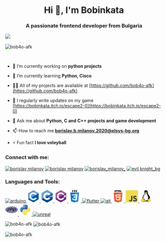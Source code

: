 <h1 align="center">Hi 👋, I'm Bobinkata</h1>
<h3 align="center">A passionate frontend developer from Bulgaria</h3>

<img src = "https://media0.giphy.com/headers/GitHub/w8ZJLtJbmuph.gif">

<p align="left"> <img src="https://komarev.com/ghpvc/?username=bob4o-afk&label=Profile%20views&color=0e75b6&style=flat" alt="bob4o-afk" /> </p>

<p align="left"> <a href="https://twitter.com/" target="blank"><img src="https://img.shields.io/twitter/follow/?logo=twitter&style=for-the-badge" alt="" /></a> </p>

- 🔭 I’m currently working on **python projects**

- 🌱 I’m currently learning **Python, Cisco**

- 👨‍💻 All of my projects are available at [https://github.com/bob4o-afk](https://github.com/bob4o-afk)

- 📝 I regularly write updates on my game [https://bobinkata.itch.io/escape2-0](https://bobinkata.itch.io/escape2-0)

- 💬 Ask me about **Python, C and C++ projects and game development**

- 📫 How to reach me **borislav.b.milanov.2020@elsys-bg.org**

- ⚡ Fun fact **I love voleyball**

<h3 align="left">Connect with me:</h3>
<p align="left">
<a href="https://linkedin.com/in/borislav milanov" target="blank"><img align="center" src="https://raw.githubusercontent.com/rahuldkjain/github-profile-readme-generator/master/src/images/icons/Social/linked-in-alt.svg" alt="borislav milanov" height="30" width="40" /></a>
<a href="https://fb.com/borislav milanov" target="blank"><img align="center" src="https://raw.githubusercontent.com/rahuldkjain/github-profile-readme-generator/master/src/images/icons/Social/facebook.svg" alt="borislav milanov" height="30" width="40" /></a>
<a href="https://instagram.com/borislav_milanov_" target="blank"><img align="center" src="https://raw.githubusercontent.com/rahuldkjain/github-profile-readme-generator/master/src/images/icons/Social/instagram.svg" alt="borislav_milanov_" height="30" width="40" /></a>
<a href="https://www.youtube.com/c/evil knight_bg" target="blank"><img align="center" src="https://raw.githubusercontent.com/rahuldkjain/github-profile-readme-generator/master/src/images/icons/Social/youtube.svg" alt="evil knight_bg" height="30" width="40" /></a>
</p>

<h3 align="left">Languages and Tools:</h3>
<p align="left"> <a href="https://www.arduino.cc/" target="_blank" rel="noreferrer"> <img src="https://cdn.worldvectorlogo.com/logos/arduino-1.svg" alt="arduino" width="40" height="40"/> </a> <a href="https://www.cprogramming.com/" target="_blank" rel="noreferrer"> <img src="https://raw.githubusercontent.com/devicons/devicon/master/icons/c/c-original.svg" alt="c" width="40" height="40"/> </a> <a href="https://www.w3schools.com/cpp/" target="_blank" rel="noreferrer"> <img src="https://raw.githubusercontent.com/devicons/devicon/master/icons/cplusplus/cplusplus-original.svg" alt="cplusplus" width="40" height="40"/> </a> <a href="https://www.w3schools.com/cs/" target="_blank" rel="noreferrer"> <img src="https://raw.githubusercontent.com/devicons/devicon/master/icons/csharp/csharp-original.svg" alt="csharp" width="40" height="40"/> </a> <a href="https://www.w3schools.com/css/" target="_blank" rel="noreferrer"> <img src="https://raw.githubusercontent.com/devicons/devicon/master/icons/css3/css3-original-wordmark.svg" alt="css3" width="40" height="40"/> </a> <a href="https://flutter.dev" target="_blank" rel="noreferrer"> <img src="https://www.vectorlogo.zone/logos/flutterio/flutterio-icon.svg" alt="flutter" width="40" height="40"/> </a> <a href="https://git-scm.com/" target="_blank" rel="noreferrer"> <img src="https://www.vectorlogo.zone/logos/git-scm/git-scm-icon.svg" alt="git" width="40" height="40"/> </a> <a href="https://www.w3.org/html/" target="_blank" rel="noreferrer"> <img src="https://raw.githubusercontent.com/devicons/devicon/master/icons/html5/html5-original-wordmark.svg" alt="html5" width="40" height="40"/> </a> <a href="https://developer.mozilla.org/en-US/docs/Web/JavaScript" target="_blank" rel="noreferrer"> <img src="https://raw.githubusercontent.com/devicons/devicon/master/icons/javascript/javascript-original.svg" alt="javascript" width="40" height="40"/> </a> <a href="https://www.linux.org/" target="_blank" rel="noreferrer"> <img src="https://raw.githubusercontent.com/devicons/devicon/master/icons/linux/linux-original.svg" alt="linux" width="40" height="40"/> </a> <a href="https://www.php.net" target="_blank" rel="noreferrer"> <img src="https://raw.githubusercontent.com/devicons/devicon/master/icons/php/php-original.svg" alt="php" width="40" height="40"/> </a> <a href="https://www.python.org" target="_blank" rel="noreferrer"> <img src="https://raw.githubusercontent.com/devicons/devicon/master/icons/python/python-original.svg" alt="python" width="40" height="40"/> </a> <a href="https://unrealengine.com/" target="_blank" rel="noreferrer"> <img src="https://raw.githubusercontent.com/kenangundogan/fontisto/036b7eca71aab1bef8e6a0518f7329f13ed62f6b/icons/svg/brand/unreal-engine.svg" alt="unreal" width="40" height="40"/> </a> </p>

<p><img align="left" src="https://github-readme-stats.vercel.app/api/top-langs?username=bob4o-afk&show_icons=true&locale=en&layout=compact" alt="bob4o-afk" /></p>

<p>&nbsp;<img align="center" src="https://github-readme-stats.vercel.app/api?username=bob4o-afk&show_icons=true&locale=en" alt="bob4o-afk" /></p>

<p><img align="center" src="https://github-readme-streak-stats.herokuapp.com/?user=bob4o-afk&" alt="bob4o-afk" /></p>

